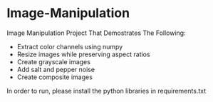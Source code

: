 # Image-Manipulation

Image Manipulation Project That Demostrates The Following: 

  - Extract color channels using numpy
  - Resize images while preserving aspect ratios
  - Create grayscale images 
  - Add salt and pepper noise 
  - Create composite images
  

In order to run, please install the python libraries in requirements.txt

